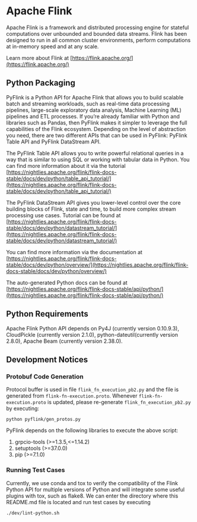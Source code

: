 # Apache Flink

Apache Flink is a framework and distributed processing engine for stateful computations over unbounded and bounded data streams. Flink has been designed to run in all common cluster environments, perform computations at in-memory speed and at any scale.

Learn more about Flink at [https://flink.apache.org/](https://flink.apache.org/)

## Python Packaging

PyFlink is a Python API for Apache Flink that allows you to build scalable batch and streaming workloads,
such as real-time data processing pipelines, large-scale exploratory data analysis, Machine Learning (ML)
pipelines and ETL processes. If you’re already familiar with Python and libraries such as Pandas,
then PyFlink makes it simpler to leverage the full capabilities of the Flink ecosystem.
Depending on the level of abstraction you need, there are two different APIs that can be used in PyFlink: PyFlink Table API and PyFlink DataStream API.

The PyFlink Table API allows you to write powerful relational queries in a way that is similar to
using SQL or working with tabular data in Python. You can find more information about it via the tutorial
[https://nightlies.apache.org/flink/flink-docs-stable/docs/dev/python/table_api_tutorial/](https://nightlies.apache.org/flink/flink-docs-stable/docs/dev/python/table_api_tutorial/)

The PyFlink DataStream API gives you lower-level control over the core building blocks of Flink,
state and time, to build more complex stream processing use cases.
Tutorial can be found at [https://nightlies.apache.org/flink/flink-docs-stable/docs/dev/python/datastream_tutorial/](https://nightlies.apache.org/flink/flink-docs-stable/docs/dev/python/datastream_tutorial/)

You can find more information via the documentation at [https://nightlies.apache.org/flink/flink-docs-stable/docs/dev/python/overview/](https://nightlies.apache.org/flink/flink-docs-stable/docs/dev/python/overview/)

The auto-generated Python docs can be found at [https://nightlies.apache.org/flink/flink-docs-stable/api/python/](https://nightlies.apache.org/flink/flink-docs-stable/api/python/)

## Python Requirements

Apache Flink Python API depends on Py4J (currently version 0.10.9.3), CloudPickle (currently version 2.1.0), python-dateutil(currently version 2.8.0), Apache Beam (currently version 2.38.0).

## Development Notices

### Protobuf Code Generation

Protocol buffer is used in file `flink_fn_execution_pb2.py` and the file is generated from `flink-fn-execution.proto`. Whenever `flink-fn-execution.proto` is updated, please re-generate `flink_fn_execution_pb2.py` by executing:

```
python pyflink/gen_protos.py
```

PyFlink depends on the following libraries to execute the above script:
1. grpcio-tools (>=1.3.5,<=1.14.2)
2. setuptools (>=37.0.0)
3. pip (>=7.1.0)

### Running Test Cases 

Currently, we use conda and tox to verify the compatibility of the Flink Python API for multiple versions of Python and will integrate some useful plugins with tox, such as flake8.
We can enter the directory where this README.md file is located and run test cases by executing

```
./dev/lint-python.sh
```
